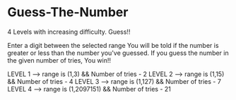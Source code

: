 # Guess-The-Number
4 Levels with increasing difficulty. Guess!!

Enter a digit between the selected range
You will be told if the number is greater or less than the number you've guessed.
If you guess the number in the given number of tries, You win!!


LEVEL 1 --> range is (1,3) && Number of tries - 2
LEVEL 2 --> range is (1,15) && Number of tries - 4
LEVEL 3 --> range is (1,127) && Number of tries - 7
LEVEL 4 --> range is (1,2097151) && Number of tries - 21
